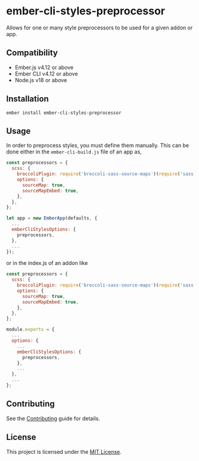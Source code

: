 # ember-cli-styles-preprocessor

Allows for one or many style preprocessors to be used for a given addon or app.

## Compatibility

- Ember.js v4.12 or above
- Ember CLI v4.12 or above
- Node.js v18 or above

## Installation

```
ember install ember-cli-styles-preprocessor
```

## Usage

In order to preprocess styles, you must define them manually.
This can be done either in the `ember-cli-build.js` file of an app as,

```javascript
const preprocessors = {
  scss: {
    broccoliPlugin: require('broccoli-sass-source-maps')(require('sass')),
    options: {
      sourceMap: true,
      sourceMapEmbed: true,
    },
  },
};

let app = new EmberApp(defaults, {
  ...
  emberCliStylesOptions: {
    preprocessors,
  },
  ...
});
```

or in the index.js of an addon like

```javascript
const preprocessors = {
  scss: {
    broccoliPlugin: require('broccoli-sass-source-maps')(require('sass')),
    options: {
      sourceMap: true,
      sourceMapEmbed: true,
    },
  },
};

module.exports = {
  ...
  options: {
    ...
    emberCliStylesOptions: {
      preprocessors,
    },
    ...
  },
  ...
};

```

## Contributing

See the [Contributing](CONTRIBUTING.md) guide for details.

## License

This project is licensed under the [MIT License](LICENSE.md).
